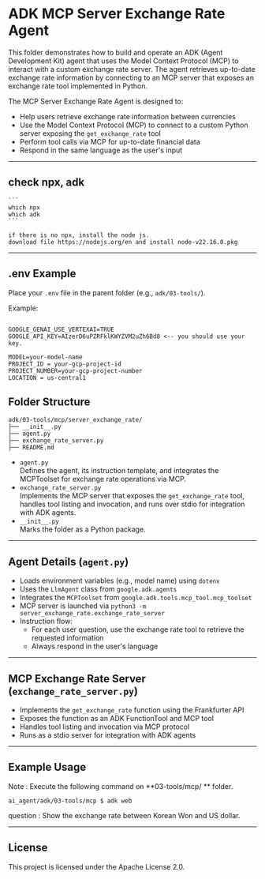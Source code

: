 # ADK MCP Server Exchange Rate Agent

This folder demonstrates how to build and operate an ADK (Agent Development Kit) agent that uses the Model Context Protocol (MCP) to interact with a custom exchange rate server. The agent retrieves up-to-date exchange rate information by connecting to an MCP server that exposes an exchange rate tool implemented in Python.

The MCP Server Exchange Rate Agent is designed to:
- Help users retrieve exchange rate information between currencies
- Use the Model Context Protocol (MCP) to connect to a custom Python server exposing the `get_exchange_rate` tool
- Perform tool calls via MCP for up-to-date financial data
- Respond in the same language as the user's input

---

## check npx, adk
    ```    
    which npx
    which adk
    ```

    if there is no npx, install the node js.
    download file https://nodejs.org/en and install node-v22.16.0.pkg

---

## .env Example

Place your `.env` file in the parent folder (e.g., `adk/03-tools/`).  

Example:

```

GOOGLE_GENAI_USE_VERTEXAI=TRUE
GOOGLE_API_KEY=AIzerD6uPZRFklKWYZVM2uZh6Bd8 <-- you should use your key.

MODEL=your-model-name
PROJECT_ID = your-gcp-project-id
PROJECT_NUMBER=your-gcp-project-number
LOCATION = us-central1

```

## Folder Structure

```
adk/03-tools/mcp/server_exchange_rate/
├── __init__.py
├── agent.py
├── exchange_rate_server.py
├── README.md
```

- `agent.py`  
  Defines the agent, its instruction template, and integrates the MCPToolset for exchange rate operations via MCP.
- `exchange_rate_server.py`  
  Implements the MCP server that exposes the `get_exchange_rate` tool, handles tool listing and invocation, and runs over stdio for integration with ADK agents.
- `__init__.py`  
  Marks the folder as a Python package.

---

## Agent Details (`agent.py`)

- Loads environment variables (e.g., model name) using `dotenv`
- Uses the `LlmAgent` class from `google.adk.agents`
- Integrates the `MCPToolset` from `google.adk.tools.mcp_tool.mcp_toolset`
- MCP server is launched via `python3 -m server_exchange_rate.exchange_rate_server`
- Instruction flow:
  - For each user question, use the exchange rate tool to retrieve the requested information
  - Always respond in the user's language

---

## MCP Exchange Rate Server (`exchange_rate_server.py`)

- Implements the `get_exchange_rate` function using the Frankfurter API
- Exposes the function as an ADK FunctionTool and MCP tool
- Handles tool listing and invocation via MCP protocol
- Runs as a stdio server for integration with ADK agents

---
## Example Usage
Note : Execute the following command on **03-tools/mcp/ ** folder. 

```
ai_agent/adk/03-tools/mcp $ adk web
```

question : Show the exchange rate between Korean Won and US dollar.

---

## License

This project is licensed under the Apache License 2.0.
